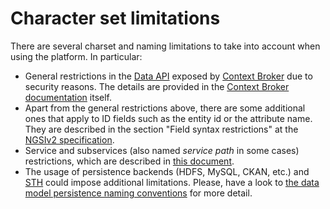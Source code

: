 # Character set limitations

There are several charset and naming limitations to take into account when using the platform. In particular:

- General restrictions in the [Data API](../data_api.md) exposed by [Context Broker](../context_broker.md)
  due to security reasons. The details are provided in the [Context Broker documentation](https://fiware-orion.readthedocs.io/en/2.0.0/user/forbidden_characters/index.html) itself.
- Apart from the general restrictions above, there are some additional ones that apply to ID fields such as 
  the entity id or the attribute name. They are described in the section "Field syntax restrictions"
  at the [NGSIv2 specification](http://telefonicaid.github.io/fiware-orion/api/v2/stable/).
- Service and subservices (also named *service path* in some cases) restrictions, which are described in 
  [this document](../multitenancy.md).
- The usage of persistence backends (HDFS, MySQL, CKAN, etc.) and [STH](../sth.md) could impose additional
  limitations. Please, have a look to [the data model persistence naming conventions]( ../naming_conventions.md) for more detail.